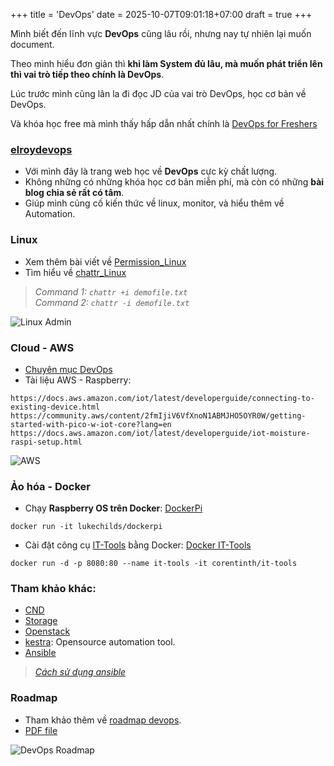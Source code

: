 +++
title = 'DevOps'
date = 2025-10-07T09:01:18+07:00
draft = true
+++

Mình biết đến lĩnh vực **DevOps** cũng lâu rồi, nhưng nay tự nhiên lại muốn document.

Theo mình hiểu đơn giản thì **khi làm System đủ lâu, mà muốn phát triển lên thì vai trò tiếp theo chính là DevOps**.

Lúc trước mình cũng lân la đi đọc JD của vai trò DevOps, học cơ bản về DevOps.

Và khóa học free mà mình thấy hấp dẫn nhất chính là [DevOps for Freshers](https://elroydevops.tech/devops-for-fresher-kien-thuc-thuc-te/)

### [elroydevops](https://elroydevops.tech/)
- Với mình đây là trang web học về **DevOps** cực kỳ chất lượng.
- Không những có những khóa học cơ bản miễn phí, mà còn có những **bài blog chia sẻ rất có tâm**.
- Giúp mình củng cố kiến thức về linux, monitor, và hiểu thêm về Automation.

### Linux
- Xem thêm bài viết về [Permission_Linux](https://blog.vinhld-homelab.io.vn/posts/system-devops/permission_linux/)
- Tìm hiểu về [chattr_Linux](https://devops.vn/posts/mot-cau-lenh-linux-cuc-ky-manh-me-ma-co-the-ban-chua-dung-bao-gio/)
> *Command 1: `chattr +i demofile.txt`* </br>
> *Command 2: `chattr -i demofile.txt`* </br>

![Linux Admin](/image/System-DevOps/DevOps/Linux_Admin.jpg)

### Cloud - AWS
- [Chuyên mục DevOps](https://elroydevops.tech/aws/)
- Tài liệu AWS - Raspberry:
```
https://docs.aws.amazon.com/iot/latest/developerguide/connecting-to-existing-device.html
https://community.aws/content/2fmIjiV6VfXnoN1ABMJHO5OYR0W/getting-started-with-pico-w-iot-core?lang=en
https://docs.aws.amazon.com/iot/latest/developerguide/iot-moisture-raspi-setup.html
```
![AWS](/image/System-DevOps/DevOps/AWS.jpg)

### Ảo hóa - Docker
- Chạy **Raspberry OS trên Docker**: [DockerPi](https://github.com/lukechilds/dockerpi)
```
docker run -it lukechilds/dockerpi
```
- Cài đặt công cụ [IT-Tools](https://it-tools.tech/) bằng Docker: [Docker IT-Tools](https://github.com/CorentinTh/it-tools)
```
docker run -d -p 8080:80 --name it-tools -it corentinth/it-tools
```

### Tham khảo khác:
- [CND](https://www.youtube.com/watch?v=zM-6q54gu1w&list=PLUD8HYMnoROxPqDsDzyTagU3l6V1CbbAy&index=7)
- [Storage](https://www.youtube.com/watch?v=KhDz0uzoIXM&list=PLUD8HYMnoROxPqDsDzyTagU3l6V1CbbAy&index=3)
- [Openstack](https://www.youtube.com/watch?v=ZqR34IwIor8)
- [kestra](https://github.com/kestra-io/kestra): Opensource automation tool.
- [Ansible](https://news.cloud365.vn/category/huong-dan/ansible/)
> *[Cách sử dụng ansible](https://elroydevops.tech/cach-su-dung-ansible-infrastructure-as-code/)* </br>

### Roadmap
- Tham khảo thêm về [roadmap devops](https://roadmap.sh/devops).
- [PDF file](/docs/devops_roadmap.pdf)

![DevOps Roadmap](/image/System-DevOps/DevOps/DevOps_Roadmap.jpg)




